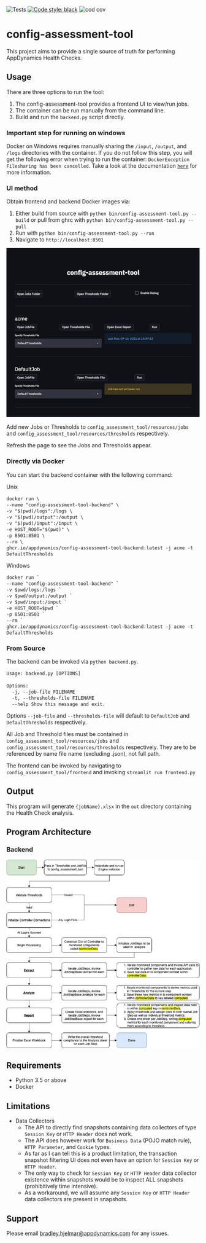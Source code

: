 ![Tests](https://github.com/appdynamics/config-assessment-tool/actions/workflows/tests.yml/badge.svg)
[![Code style: black](https://img.shields.io/badge/code%20style-black-000000.svg)](https://github.com/psf/black)
![cod cov](https://github.com/appdynamics/config-assessment-tool/blob/github-workflow/coverage.svg)

# config-assessment-tool

This project aims to provide a single source of truth for performing AppDynamics Health Checks.

## Usage

There are three options to run the tool:

1. The config-assessment-tool provides a frontend UI to view/run jobs.
2. The container can be run manually from the command line.
3. Build and run the `backend.py` script directly.

### Important step for running on windows

Docker on Windows requires manually sharing the `/input`, `/output`, and `/logs` directories with the container. 
If you do not follow this step, you will get the following error when trying to run the container: `DockerException Filesharing has been cancelled`.
Take a look at the documentation [`here`](https://docs.docker.com/desktop/windows/) for more information.

### UI method

Obtain frontend and backend Docker images via:
1. Either build from source with `python bin/config-assessment-tool.py --build` or pull from ghrc with `python bin/config-assessment-tool.py --pull`
3. Run with `python bin/config-assessment-tool.py --run`
4. Navigate to `http://localhost:8501`

![Scheme](frontend/resources/img/frontend.png)

Add new Jobs or Thresholds to `config_assessment_tool/resources/jobs` and `config_assessment_tool/resources/thresholds` respectively.

Refresh the page to see the Jobs and Thresholds appear.

### Directly via Docker

You can start the backend container with the following command:

Unix
```
docker run \
--name "config-assessment-tool-backend" \
-v "$(pwd)/logs":/logs \
-v "$(pwd)/output":/output \
-v "$(pwd)/input":/input \
-e HOST_ROOT="$(pwd)" \
-p 8501:8501 \
--rm \
ghcr.io/appdynamics/config-assessment-tool-backend:latest -j acme -t DefaultThresholds
```

Windows
```
docker run `
--name "config-assessment-tool-backend" `
-v $pwd/logs:/logs `
-v $pwd/output:/output `
-v $pwd/input:/input `
-e HOST_ROOT=$pwd `
-p 8501:8501 `
--rm `
ghcr.io/appdynamics/config-assessment-tool-backend:latest -j acme -t DefaultThresholds
```

### From Source

The backend can be invoked via `python backend.py`.

```
Usage: backend.py [OPTIONS]

Options:
  -j, --job-file FILENAME
  -t, --thresholds-file FILENAME
  --help Show this message and exit.
```

Options `--job-file` and `--thresholds-file` will default to `DefaultJob` and `DefaultThresholds` respectively.

All Job and Threshold files must be contained in `config_assessment_tool/resources/jobs` and `config_assessment_tool/resources/thresholds` respectively.
They are to be referenced by name file name (excluding .json), not full path.

The frontend can be invoked by navigating to `config_assessment_tool/frontend` and invoking `streamlit run frontend.py`

## Output

This program will generate `{jobName}.xlsx` in the `out` directory containing the Health Check analysis.

## Program Architecture

### Backend

![Scheme](backend/resources/img/architecture.jpg)

## Requirements
- Python 3.5 or above 
- Docker

## Limitations
- Data Collectors
  - The API to directly find snapshots containing data collectors of type `Session Key` or `HTTP Header` does not work.
  - The API does however work for `Business Data` (POJO match rule), `HTTP Parameter`, and `Cookie` types.
  - As far as I can tell this is a product limitation, the transaction snapshot filtering UI does not even have an option for `Session Key` or `HTTP Header`. 
  - The only way to check for `Session Key` or `HTTP Header` data collector existence within snapshots would be to inspect ALL snapshots (prohibitively time intensive).
  - As a workaround, we will assume any `Session Key` or `HTTP Header` data collectors are present in snapshots.

## Support
Please email bradley.hjelmar@appdynamics.com for any issues.